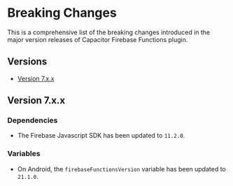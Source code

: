 # Breaking Changes

This is a comprehensive list of the breaking changes introduced in the major version releases of Capacitor Firebase Functions plugin.

## Versions

- [Version 7.x.x](#version-7xx)

## Version 7.x.x

### Dependencies

- The Firebase Javascript SDK has been updated to `11.2.0`.

### Variables

- On Android, the `firebaseFunctionsVersion` variable has been updated to `21.1.0`.
